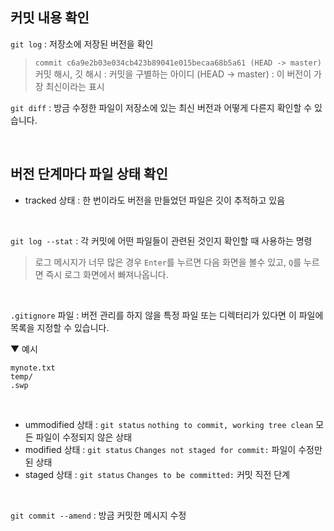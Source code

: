 ## 커밋 내용 확인
`git log` : 저장소에 저장된 버전을 확인<br>
> `commit c6a9e2b03e034cb423b89041e015becaa68b5a61 (HEAD -> master)`<br>
> 커밋 해시, 깃 해시 : 커밋을 구별하는 아이디
> (HEAD -> master) : 이 버전이 가장 최신이라는 표시

`git diff` : 방금 수정한 파일이 저장소에 있는 최신 버전과 어떻게 다른지 확인할 수 있습니다.

<br>

## 버전 단계마다 파일 상태 확인
- tracked 상태 : 한 번이라도 버전을 만들었던 파일은 깃이 추적하고 있음
<br>

`git log --stat` : 각 커밋에 어떤 파일들이 관련된 것인지 확인할 때 사용하는 명령<br>
> 로그 메시지가 너무 많은 경우 `Enter`를 누르면 다음 화면을 볼수 있고, `Q`를 누르면 즉시 로그 화면에서 빠져나옵니다.

<br>

`.gitignore` 파일 : 버전 관리를 하지 않을 특정 파일 또는 디렉터리가 있다면 이 파일에 목록을 지정할 수 있습니다.

▼ 예시
```
mynote.txt
temp/
.swp
```

<br>

- ummodified 상태 : `git status` `nothing to commit, working tree clean` 모든 파일이 수정되지 않은 상태
- modified 상태 : `git status` `Changes not staged for commit:` 파일이 수정만 된 상태
- staged 상태 : `git status` `Changes to be committed:` 커밋 직전 단계

<br>

`git commit --amend` : 방금 커밋한 메시지 수정




